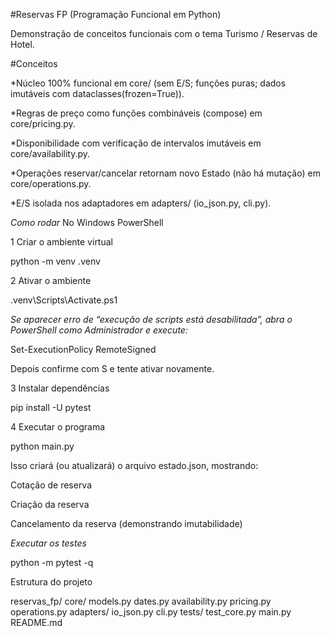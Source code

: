 #Reservas FP (Programação Funcional em Python)

Demonstração de conceitos funcionais com o tema Turismo / Reservas de Hotel.

#Conceitos

*Núcleo 100% funcional em core/ (sem E/S; funções puras; dados imutáveis com dataclasses(frozen=True)).

*Regras de preço como funções combináveis (compose) em core/pricing.py.

*Disponibilidade com verificação de intervalos imutáveis em core/availability.py.

*Operações reservar/cancelar retornam novo Estado (não há mutação) em core/operations.py.

*E/S isolada nos adaptadores em adapters/ (io_json.py, cli.py).

*Como rodar*
No Windows PowerShell

1️ Criar o ambiente virtual

python -m venv .venv

2️ Ativar o ambiente

.venv\Scripts\Activate.ps1

*Se aparecer erro de “execução de scripts está desabilitada”, abra o PowerShell como Administrador e execute:*

Set-ExecutionPolicy RemoteSigned

Depois confirme com S e tente ativar novamente.

3️ Instalar dependências

pip install -U pytest

4️ Executar o programa

python main.py

Isso criará (ou atualizará) o arquivo estado.json, mostrando:

Cotação de reserva

Criação da reserva

Cancelamento da reserva (demonstrando imutabilidade)

*Executar os testes*

python -m pytest -q

Estrutura do projeto

reservas_fp/
  core/
    models.py
    dates.py
    availability.py
    pricing.py
    operations.py
  adapters/
    io_json.py
    cli.py
  tests/
    test_core.py
  main.py
  README.md

